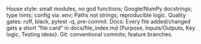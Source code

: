 House style: small modules, no god functions; Google/NumPy docstrings; type hints; config via .env; Paths not strings; reproducible logic.
Quality gates: ruff, black, pytest -q, pre-commit.
Docs: Every file added/changed gets a short “file card” in docs/file_index.md (Purpose, Inputs/Outputs, Key logic, Testing ideas).
Git: conventional commits; feature branches.